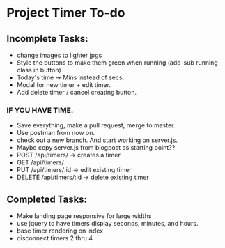 # Project Timer To-do

## Incomplete Tasks:
- change images to lighter jpgs
- Style the buttons to make them green when running (add-sub running class in button)
- Today's time -> Mins instead of secs.  
- Modal for new timer + edit timer.
- Add delete timer / cancel creating button.

### IF YOU HAVE TIME.
- Save everything, make a pull request, merge to master.
- Use postman from now on.
- check out a new branch. And start working on server.js.
- Maybe copy server.js from blogpost as starting point??
- POST /api/timers/ -> creates a timer.
- GET /api/timers/
- PUT /api/timers/:id -> edit existing timer
- DELETE /api/timers/:id -> delete existing timer


## Completed Tasks:
- Make landing page responsive for large widths
- use jquery to have timers display seconds, minutes, and hours.
- base timer rendering on index
- disconnect timers 2 thru 4
